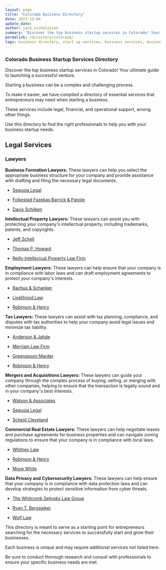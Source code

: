 ```yaml
---
layout: page
title: "Colorado Business Directory"
date: 2023-12-04
update_date: 
author: jack_nicholaisen
summary: "Discover the top business startup services in Colorado! Your ultimate guide to launching a successful venture."  
permalink: /directory/colorado/
tags: business directory, start up services, business services, business lawyers, registered agents,
---
```


### Colorado Business Startup Services Directory

Discover the top business startup services in Colorado! Your ultimate guide to launching a successful venture.

Starting a business can be a complex and challenging process. 

To make it easier, we have compiled a directory of essential services that entrepreneurs may need when starting a business. 

These services include legal, financial, and operational support, among other things. 

Use this directory to find the right professionals to help you with your business startup needs.

## Legal Services

### Lawyers

**Business Formation Lawyers:** These lawyers can help you select the appropriate business structure for your company and provide assistance with drafting and filing the necessary legal documents.

-	<a href="https://sequoialegal.com/corporate-commercial-law/business-formation" target="_blank">Sequoia Legal</a>

-	<a href="https://ffcolorado.com/practice-areas/business-corporate-law/business-formation/" target="_blank">Folkestad Fazekas Barrick & Patoile</a>

-	<a href="https://dslawcolorado.com/business-formation/" target="_blank">Davis Schilken</a>

**Intellectual Property Lawyers:** These lawyers can assist you with protecting your company's intellectual property, including trademarks, patents, and copyrights.

-	<a href="https://www.schellip.com/" target="_blank">Jeff Schell</a>

-	<a href="https://thowardlaw.com/" target="_blank">Thomas P. Howard</a>

-	<a href="https://patentattorneysdenver.com/" target="_blank">Reilly Intellectual Property Law Firm</a>

**Employment Lawyers:** These lawyers can help ensure that your company is in compliance with labor laws and can draft employment agreements to protect your company's interests.

-	<a href="https://www.coloradolaw.net/practice-area/employment-law/" target="_blank">Bachus & Schanker</a>

-	<a href="https://livelihoodlaw.com/" target="_blank">Livelihood Law</a>

-	<a href="https://www.robinsonandhenry.com/employment/" target="_blank">Robinson & Henry</a>

**Tax Lawyers:** These lawyers can assist with tax planning, compliance, and disputes with tax authorities to help your company avoid legal issues and minimize tax liability.

-	<a href="https://andersonjahde.com/" target="_blank">Anderson & Jahde</a>

-	<a href="https://www.merriamlaw.com/" target="_blank">Merriam Law Firm</a>

-	<a href="https://www.gmlaw.com/denver-tax-attorneys/" target="_blank">Greenspoon Marder</a>

-	<a href="https://www.robinsonandhenry.com/tax/" target="_blank">Robinson & Henry</a>

**Mergers and Acquisitions Lawyers:** These lawyers can guide your company through the complex process of buying, selling, or merging with other companies, helping to ensure that the transaction is legally sound and in your company's best interests.

-	<a href="https://theodorewatson.com/mergers-acquisitions-ma-lawyers-denver-colorado/" target="_blank">Watson & Associates</a>

-	<a href="https://sequoialegal.com/corporate-commercial-law/mergers-acquisitions" target="_blank">Sequoia Legal</a>

-	<a href="https://cololawyers.com/business-representation/mergers-acquisitions/" target="_blank">Scheid Cleveland</a>

**Commercial Real Estate Lawyers:** These lawyers can help negotiate leases and purchase agreements for business properties and can navigate zoning regulations to ensure that your company is in compliance with local laws.

-	<a href="https://www.whitneylawco.com/" target="_blank">Whitney Law</a>

-	<a href="https://www.robinsonandhenry.com/real-estate/commercial-leases/" target="_blank">Robinson & Henry</a>

-	<a href="https://www.moyewhite.com/services/practice-areas/commercial-and-real-estate-lending" target="_blank">Moye White</a>

**Data Privacy and Cybersecurity Lawyers:** These lawyers can help ensure that your company is in compliance with data protection laws and can develop strategies to protect sensitive information from cyber threats.

-	<a href="https://www.whitcomblawpc.com/business-law/data-privacy-cybersecurity-law-co" target="_blank">The Whitcomb Selinsky Law Group</a>

-	<a href="https://www.gibsondunn.com/lawyer/bergsieker-ryan-t/" target="_blank">Ryan T. Bergsieker</a>

-	<a href="https://wolflawcolorado.com/internet-crime-attorney/" target="_blank">Wolf Law</a>

This directory is meant to serve as a starting point for entrepreneurs searching for the necessary services to successfully start and grow their businesses. 

Each business is unique and may require additional services not listed here. 

Be sure to conduct thorough research and consult with professionals to ensure your specific business needs are met.




